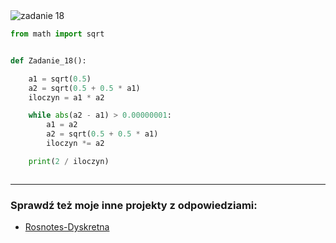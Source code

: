 <picture>
  <source srcset="../../srt/zbior_zadan/18.png" media="(prefers-color-scheme: light)">
  <source srcset="../../srt/zbior_zadan/black_18.png" media="(prefers-color-scheme: dark)">
  <img src="../../srt/zbior_zadan/black_18.png" alt="zadanie 18">
</picture>

```python
from math import sqrt


def Zadanie_18():

    a1 = sqrt(0.5)
    a2 = sqrt(0.5 + 0.5 * a1)
    iloczyn = a1 * a2

    while abs(a2 - a1) > 0.00000001:
        a1 = a2
        a2 = sqrt(0.5 + 0.5 * a1)
        iloczyn *= a2

    print(2 / iloczyn)



```

---
### Sprawdź też moje inne projekty z odpowiedziami:
- [Rosnotes-Dyskretna](https://github.com/kamilGie/Rosnotes-Dyskretna)
